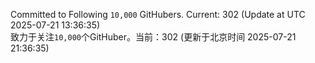 Committed to Following `10,000` GitHubers. Current: <!-- FOLLOWING_COUNT -->302<!-- FOLLOWING_COUNT --> (Update at UTC <!-- LAST_UPDATED -->2025-07-21 13:36:35<!-- LAST_UPDATED -->)<br>
致力于关注`10,000`个GitHuber。当前：<!-- FOLLOWING_COUNT -->302<!-- FOLLOWING_COUNT --> (更新于北京时间 <!-- LAST_UPDATED_CST -->2025-07-21 21:36:35<!-- LAST_UPDATED_CST -->)
